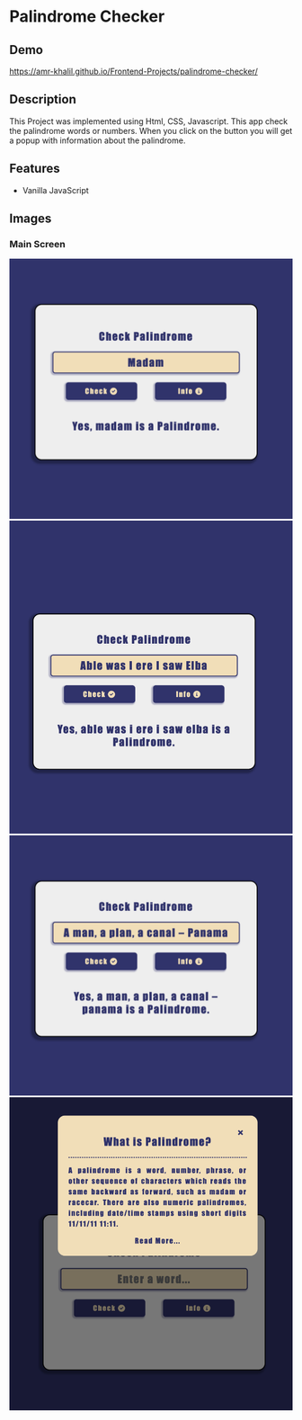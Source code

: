# Palindrome Checker

## Demo
https://amr-khalil.github.io/Frontend-Projects/palindrome-checker/

## Description
This Project was implemented using Html, CSS, Javascript. This app check the palindrome words or numbers. When you click on the button you will get a popup with information about the palindrome.

## Features
 - Vanilla JavaScript

## Images

### Main Screen
<img src="img1.png" alt="Palindrome Checker 1" width="800"/>
<img src="img2.png" alt="Palindrome Checker 2" width="800"/>
<img src="img3.png" alt="Palindrome Checker 3" width="800"/>
<img src="img4.png" alt="Palindrome Checker 4" width="800"/>